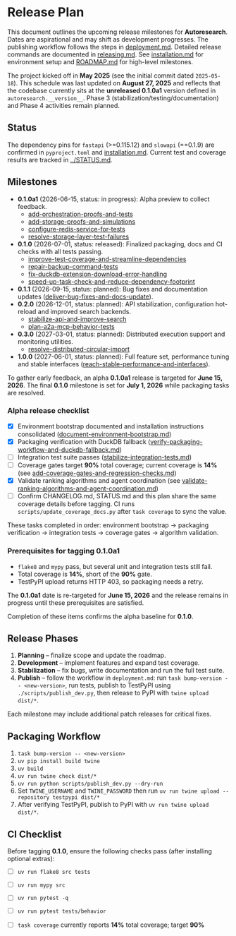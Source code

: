 # Release Plan

This document outlines the upcoming release milestones for **Autoresearch**.
Dates are aspirational and may shift as development progresses.
The publishing workflow follows the steps in
[deployment.md](deployment.md). Detailed release commands are documented in
[releasing.md](releasing.md). See
[installation.md](installation.md) for environment setup and
[ROADMAP.md](../ROADMAP.md) for high-level milestones.

The project kicked off in **May 2025** (see the initial commit dated
`2025-05-18`). This schedule was last updated on **August 27, 2025** and
reflects that the codebase currently sits at the **unreleased 0.1.0a1** version
defined in `autoresearch.__version__`. Phase 3
(stabilization/testing/documentation) and Phase 4 activities remain planned.

## Status

The dependency pins for `fastapi` (>=0.115.12) and `slowapi` (==0.1.9) are
confirmed in `pyproject.toml` and [installation.md](installation.md).
Current test and coverage results are tracked in
[../STATUS.md](../STATUS.md).

## Milestones

- **0.1.0a1** (2026-06-15, status: in progress): Alpha preview to collect
  feedback.
  - [add-orchestration-proofs-and-tests](
    ../issues/add-orchestration-proofs-and-tests.md)
  - [add-storage-proofs-and-simulations](
    ../issues/add-storage-proofs-and-simulations.md)
  - [configure-redis-service-for-tests](
    ../issues/configure-redis-service-for-tests.md)
  - [resolve-storage-layer-test-failures](
    ../issues/resolve-storage-layer-test-failures.md)
- **0.1.0** (2026-07-01, status: released): Finalized packaging, docs and CI
  checks with all tests passing.
  - [improve-test-coverage-and-streamline-dependencies](
    ../issues/improve-test-coverage-and-streamline-dependencies.md)
  - [repair-backup-command-tests](
    ../issues/repair-backup-command-tests.md)
  - [fix-duckdb-extension-download-error-handling](
    ../issues/fix-duckdb-extension-download-error-handling.md)
  - [speed-up-task-check-and-reduce-dependency-footprint](
    ../issues/speed-up-task-check-and-reduce-dependency-footprint.md)
- **0.1.1** (2026-09-15, status: planned): Bug fixes and documentation updates
  ([deliver-bug-fixes-and-docs-update](
  ../issues/deliver-bug-fixes-and-docs-update.md)).
- **0.2.0** (2026-12-01, status: planned): API stabilization, configuration
  hot-reload and improved search backends.
  - [stabilize-api-and-improve-search](
    ../issues/stabilize-api-and-improve-search.md)
  - [plan-a2a-mcp-behavior-tests](
    ../issues/plan-a2a-mcp-behavior-tests.md)
- **0.3.0** (2027-03-01, status: planned): Distributed execution support and
  monitoring utilities.
  - [resolve-distributed-circular-import](
    ../issues/resolve-distributed-circular-import.md)
- **1.0.0** (2027-06-01, status: planned): Full feature set, performance
  tuning and stable interfaces
  ([reach-stable-performance-and-interfaces](
  ../issues/reach-stable-performance-and-interfaces.md)).

To gather early feedback, an alpha **0.1.0a1** release is targeted for
**June 15, 2026**. The final **0.1.0** milestone is set for **July 1, 2026**
while packaging tasks are resolved.

### Alpha release checklist

- [x] Environment bootstrap documented and installation instructions
  consolidated
  ([document-environment-bootstrap.md](
  ../issues/archive/document-environment-bootstrap.md))
- [x] Packaging verification with DuckDB fallback
  ([verify-packaging-workflow-and-duckdb-fallback.md](
  ../issues/archive/verify-packaging-workflow-and-duckdb-fallback.md))
- [ ] Integration test suite passes
  ([stabilize-integration-tests.md](
  ../issues/archive/stabilize-integration-tests.md))
- [ ] Coverage gates target **90%** total coverage; current coverage is
  **14%** (see
  [add-coverage-gates-and-regression-checks.md](
  ../issues/archive/add-coverage-gates-and-regression-checks.md))
- [x] Validate ranking algorithms and agent coordination
  (see
  [validate-ranking-algorithms-and-agent-coordination.md](
  ../issues/archive/validate-ranking-algorithms-and-agent-coordination.md))
- [ ] Confirm CHANGELOG.md, STATUS.md and this plan share the same coverage
  details before tagging. CI runs `scripts/update_coverage_docs.py` after
  `task coverage` to sync the value.

These tasks completed in order: environment bootstrap → packaging verification
→ integration tests → coverage gates → algorithm validation.

### Prerequisites for tagging 0.1.0a1

- `flake8` and `mypy` pass, but several unit and integration tests still fail.
- Total coverage is **14%**, short of the **90%** gate.
- TestPyPI upload returns HTTP 403, so packaging needs a retry.

The **0.1.0a1** date is re-targeted for **June 15, 2026** and the release
remains in progress until these prerequisites are satisfied.

Completion of these items confirms the alpha baseline for **0.1.0**.

## Release Phases

1. **Planning** – finalize scope and update the roadmap.
2. **Development** – implement features and expand test coverage.
3. **Stabilization** – fix bugs, write documentation and run the full test
   suite.
4. **Publish** – follow the workflow in `deployment.md`: run
   `task bump-version -- <new-version>`, run tests, publish to TestPyPI using
   `./scripts/publish_dev.py`, then release to PyPI with `twine upload dist/*`.

Each milestone may include additional patch releases for critical fixes.

## Packaging Workflow

1. `task bump-version -- <new-version>`
2. `uv pip install build twine`
3. `uv build`
4. `uv run twine check dist/*`
5. `uv run python scripts/publish_dev.py --dry-run`
6. Set `TWINE_USERNAME` and `TWINE_PASSWORD` then run
   `uv run twine upload --repository testpypi dist/*`
7. After verifying TestPyPI, publish to PyPI with
   `uv run twine upload dist/*`.

## CI Checklist

Before tagging **0.1.0**, ensure the following checks pass (after installing
optional extras):

- [ ] `uv run flake8 src tests`
- [ ] `uv run mypy src`
- [ ] `uv run pytest -q`
- [ ] `uv run pytest tests/behavior`
- [ ] `task coverage` currently reports **14%** total coverage; target **90%**

